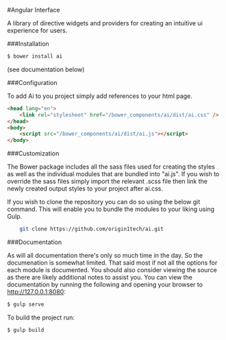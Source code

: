 #Angular Interface

A library of directive widgets and providers for creating an intuitive ui experience for users.

###Installation

```sh
$ bower install ai
```

(see documentation below)

###Configuration

To add Ai to you project simply add references to your html page.

```html
<head lang="en">
    <link rel="stylesheet" href="/bower_components/ai/dist/ai.css" />
</head>
<body>
    <script src="/bower_components/ai/dist/ai.js"></script>
</body>
```

###Customization

The Bower package includes all the sass files used for creating the styles as well as the individual modules that are
bundled into "ai.js". If you wish to override the sass files simply import the relevant .scss file then link the 
newly created output styles to your project after ai.css.

If you wish to clone the repository you can do so using the below git command. This will enable you to bundle the 
modules to your liking using Gulp.

```sh
    git clone https://github.com/origin1tech/ai.git
```

###Documentation

As will all documentation there's only so much time in the day. So the documenation is somewhat limited. That said
most if not all the options for each module is documented. You should also consider viewing the source as there are
likely additional notes to assist you. You can view the documentation by running the following and opening your browser
to http://127.0.0.1:8080:

```sh
$ gulp serve
```

To build the project run:

```sh
$ gulp build
```

